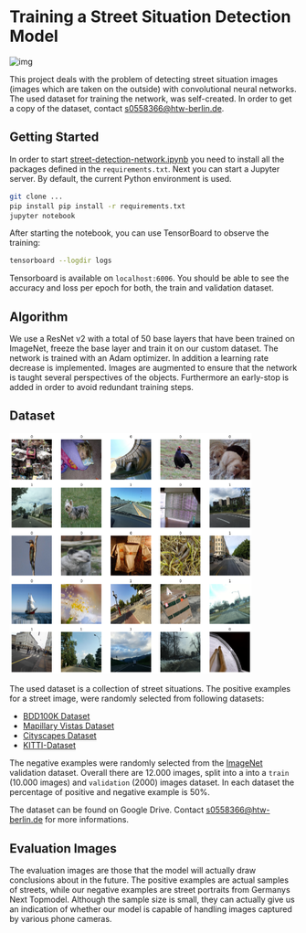# Training a Street Situation Detection Model 

![img](https://images.unsplash.com/photo-1475998776787-d22fa84424b6?ixlib=rb-1.2.1&ixid=eyJhcHBfaWQiOjEyMDd9&auto=format&fit=crop&w=1359&q=80)

This project deals with the problem of detecting street situation images (images which are taken on the outside) with convolutional neural networks. The used dataset for training the network, was self-created. In order to get a copy of the dataset, contact s0558366@htw-berlin.de.



## Getting Started

In order to start [street-detection-network.ipynb](street-detection-network.ipynb) you need to install all the packages defined in the `requirements.txt`. Next you can start a Jupyter server. By default, the current Python environment is used.

```bash
git clone ...
pip install pip install -r requirements.txt
jupyter notebook
```

After starting the notebook, you can use TensorBoard to observe the training:

```bash
tensorboard --logdir logs
```

Tensorboard is available on `localhost:6006`. You should be able to see the accuracy and loss per epoch for both, the train and validation dataset.



## Algorithm

We use a ResNet v2 with a total of 50 base layers that have been trained on ImageNet, freeze the base layer and train it on our custom dataset. The network is trained with an Adam optimizer. In addition a learning rate decrease is implemented. Images are augmented to ensure that the network is taught several perspectives of the objects. Furthermore an early-stop is added in order to avoid redundant training steps.



## Dataset

<img src=".\imgs\dataset_preview.png" alt="dataset_preview" style="zoom:50%;" />

The used dataset is a collection of street situations. The positive examples for a street image, were randomly selected from following datasets:

- [BDD100K Dataset](https://bair.berkeley.edu/blog/2018/05/30/bdd/)
- [Mapillary Vistas Dataset](https://www.mapillary.com/dataset/vistas?pKey=q0GhQpk20wJm1ba1mfwJmw&lat=20&lng=0&z=1.5)
- [Cityscapes Dataset](https://www.cityscapes-dataset.com/)
- [KITTI-Dataset](http://www.cvlibs.net/datasets/kitti/)

The negative examples were randomly selected from the [ImageNet](http://image-net.org/) validation dataset. Overall there are 12.000 images, split into a into a `train` (10.000 images) and `validation` (2000) images dataset. In each dataset the percentage of positive and negative example is 50%.

The dataset can be found on Google Drive. Contact s0558366@htw-berlin.de for more informations.



## Evaluation Images

The evaluation images are those that the model will actually draw conclusions about in the future. The positive examples are actual samples of streets, while our negative examples are street portraits from Germanys Next Topmodel. Although the sample size is small, they can actually give us an indication of whether our model is capable of handling images captured by various phone cameras.